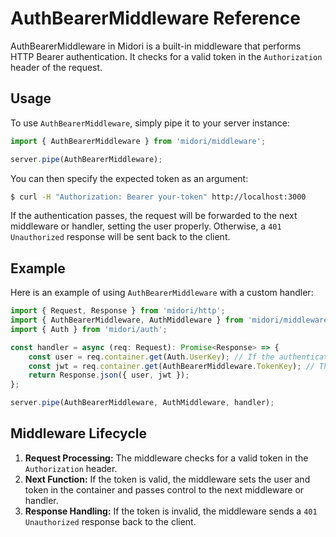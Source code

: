 # AuthBearerMiddleware Reference
AuthBearerMiddleware in Midori is a built-in middleware that performs HTTP Bearer authentication. It checks for a valid token in the `Authorization` header of the request.

## Usage
To use `AuthBearerMiddleware`, simply pipe it to your server instance:
```ts
import { AuthBearerMiddleware } from 'midori/middleware';

server.pipe(AuthBearerMiddleware);
```

You can then specify the expected token as an argument:

```sh
$ curl -H "Authorization: Bearer your-token" http://localhost:3000
```

If the authentication passes, the request will be forwarded to the next middleware or handler, setting the user properly. Otherwise, a `401 Unauthorized` response will be sent back to the client.

## Example
Here is an example of using `AuthBearerMiddleware` with a custom handler:
```ts
import { Request, Response } from 'midori/http';
import { AuthBearerMiddleware, AuthMiddleware } from 'midori/middlewares';
import { Auth } from 'midori/auth';

const handler = async (req: Request): Promise<Response> => {
    const user = req.container.get(Auth.UserKey); // If the authentication passes, the user will be set in the container
    const jwt = req.container.get(AuthBearerMiddleware.TokenKey); // The token payload will also be set in the container
    return Response.json({ user, jwt });
};

server.pipe(AuthBearerMiddleware, AuthMiddleware, handler);
```

## Middleware Lifecycle
1. **Request Processing:** The middleware checks for a valid token in the `Authorization` header.
2. **Next Function:** If the token is valid, the middleware sets the user and token in the container and passes control to the next middleware or handler.
3. **Response Handling:** If the token is invalid, the middleware sends a `401 Unauthorized` response back to the client.
